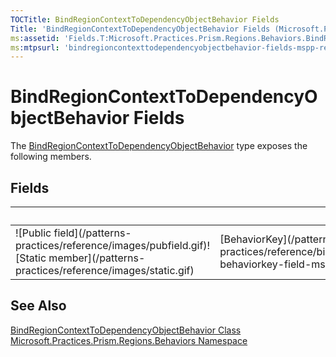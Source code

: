 ```yaml
---
TOCTitle: BindRegionContextToDependencyObjectBehavior Fields
Title: 'BindRegionContextToDependencyObjectBehavior Fields (Microsoft.Practices.Prism.Regions.Behaviors)'
ms:assetid: 'Fields.T:Microsoft.Practices.Prism.Regions.Behaviors.BindRegionContextToDependencyObjectBehavior'
ms:mtpsurl: 'bindregioncontexttodependencyobjectbehavior-fields-mspp-regions-behaviors.md'
---
```



# BindRegionContextToDependencyObjectBehavior Fields

The [BindRegionContextToDependencyObjectBehavior](/patterns-practices/reference/bindregioncontexttodependencyobjectbehavior-class-mspp-regions-behaviors) type exposes the following members.

## Fields

<table>

<thead>
<tr class="header">
<th> </th>
<th>Name</th>
<th>Description</th>
</tr>
</thead>
<tbody>
<tr class="odd">
<td>![Public field](/patterns-practices/reference/images/pubfield.gif)![Static member](/patterns-practices/reference/images/static.gif)</td>
<td>[BehaviorKey](/patterns-practices/reference/bindregioncontexttodependencyobjectbehavior-behaviorkey-field-mspp-regions-behaviors)</td>
<td><div class="summary">
The key of this behavior.
</div></td>
</tr>
</tbody>
</table>

## See Also

[BindRegionContextToDependencyObjectBehavior Class](/patterns-practices/reference/bindregioncontexttodependencyobjectbehavior-class-mspp-regions-behaviors)  
[Microsoft.Practices.Prism.Regions.Behaviors Namespace](/patterns-practices/reference/mspp-regions-behaviors-namespace)  